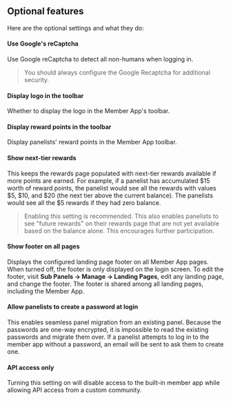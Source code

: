 ## Optional features

Here are the optional settings and what they do:

#### Use Google's reCaptcha
Use Google reCaptcha to detect all non-humans when logging in.

> You should always configure the Google Recaptcha for additional security.

#### Display logo in the toolbar
Whether to display the logo in the Member App's toolbar.

#### Display reward points in the toolbar
Display panelists' reward points in the Member App toolbar.

#### Show next-tier rewards
This keeps the rewards page populated with next-tier rewards available if more points are earned. For example, if a panelist has accumulated $15 worth of reward points, the panelist would see all the rewards with values $5, $10, and $20 (the next tier above the current balance). The panelists would see all the $5 rewards if they had zero balance.

> Enabling this setting is recommended. This also enables panelists to see "future rewards" on their rewards page that are not yet available based on the balance alone. This encourages further participation.
  
#### Show footer on all pages
Displays the configured landing page footer on all Member App pages. When turned off, the footer is only displayed on the login screen. To edit the footer, visit **Sub Panels -> Manage -> Landing Pages**, edit any landing page, and change the footer. The footer is shared among all landing pages, including the Member App.

#### Allow panelists to create a password at login
This enables seamless panel migration from an existing panel. Because the passwords are one-way encrypted, it is impossible to read the existing passwords and migrate them over. If a panelist attempts to log in to the member app without a password, an email will be sent to ask them to create one.

#### API access only
Turning this setting on will disable access to the built-in member app while allowing API access from a custom community.

